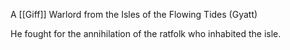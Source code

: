 A [[Giff]] Warlord from the Isles of the Flowing Tides (Gyatt)

He fought for the annihilation of the ratfolk who inhabited the isle.